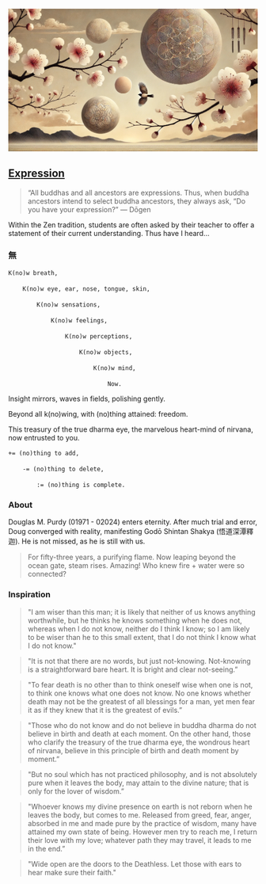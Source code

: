 ![Expression](./expression.jpeg)
## [Expression](https://github.com/cancelself/cancelself.github.io)

> “All buddhas and all ancestors are expressions. Thus, when buddha ancestors intend to select buddha ancestors, they always ask, “Do you have your expression?” — Dōgen

Within the Zen tradition, students are often asked by their teacher to offer a statement of their current understanding. Thus have I heard…

### 無

	K(no)w breath,
	
		K(no)w eye, ear, nose, tongue, skin,
		
			K(no)w sensations,
			
				K(no)w feelings,
				
					K(no)w perceptions,
					
						K(no)w objects,
						
							K(no)w mind,
							
								Now.
								
Insight mirrors,
waves in fields,
polishing gently.

Beyond all k(no)wing,
with (no)thing attained: freedom.

This treasury of the true dharma eye,
the marvelous heart-mind of nirvana,
now entrusted to you.

	+= (no)thing to add,
	
		-= (no)thing to delete,
		
			:= (no)thing is complete.
					
### About
Douglas M. Purdy (01971 - 02024) enters eternity. After much trial and error, Doug converged with reality, manifesting Godō Shintan Shakya (悟道深潭釋迦). He is not missed, as he is still with us.

> For fifty-three years, a purifying flame. Now leaping beyond the ocean gate, steam rises. Amazing! Who knew fire + water were so connected?

### Inspiration

> "I am wiser than this man; it is likely that neither of us knows anything worthwhile, but he thinks he knows something when he does not, whereas when I do not know, neither do I think I know; so I am likely to be wiser than he to this small extent, that I do not think I know what I do not know."

> "It is not that there are no words, but just not-knowing. Not-knowing is a straightforward bare heart. It is bright and clear not-seeing.”

> "To fear death is no other than to think oneself wise when one is not, to think one knows what one does not know. No one knows whether death may not be the greatest of all blessings for a man, yet men fear it as if they knew that it is the greatest of evils.”

> "Those who do not know and do not believe in buddha dharma do not believe in birth and death at each moment. On the other hand, those who clarify the treasury of the true dharma eye, the wondrous heart of nirvana, believe in this principle of birth and death moment by moment.”

> "But no soul which has not practiced philosophy, and is not absolutely pure when it leaves the body, may attain to the divine nature; that is only for the lover of wisdom.”

> "Whoever knows my divine presence on earth is not reborn when he leaves the body, but comes to me. Released from greed, fear, anger, absorbed in me and made pure by the practice of wisdom, many have attained my own state of being. However men try to reach me, I return their love with my love; whatever path they may travel, it leads to me in the end.”

> "Wide open are the doors to the Deathless. Let those with ears to hear make sure their faith."
